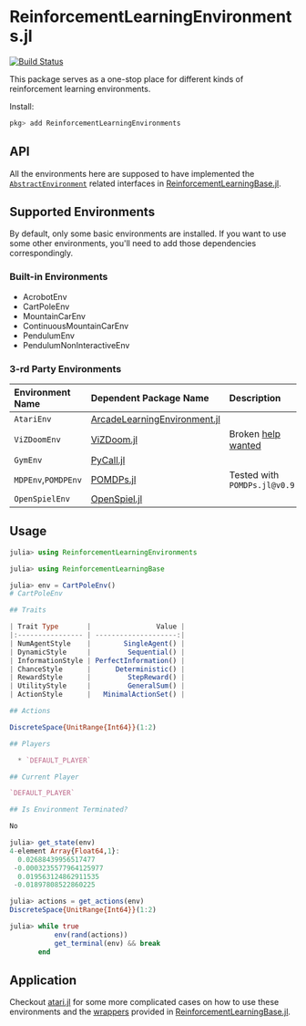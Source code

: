 # ReinforcementLearningEnvironments.jl

[![Build Status](https://travis-ci.com/JuliaReinforcementLearning/ReinforcementLearningEnvironments.jl.svg?branch=master)](https://travis-ci.com/JuliaReinforcementLearning/ReinforcementLearningEnvironments.jl)

This package serves as a one-stop place for different kinds of reinforcement learning environments.

Install:

```julia
pkg> add ReinforcementLearningEnvironments
```

## API

All the environments here are supposed to have implemented the [`AbstractEnvironment`](https://github.com/JuliaReinforcementLearning/ReinforcementLearningBase.jl/blob/9205f6d7bdde5d17a5d2baedefcf8a1854b40698/src/interface.jl#L230-L261) related interfaces in [ReinforcementLearningBase.jl](https://github.com/JuliaReinforcementLearning/ReinforcementLearningBase.jl).

## Supported Environments

By default, only some basic environments are installed. If you want to use some other environments, you'll need to add those dependencies correspondingly.

### Built-in Environments

- AcrobotEnv
- CartPoleEnv
- MountainCarEnv
- ContinuousMountainCarEnv
- PendulumEnv
- PendulumNonInteractiveEnv

### 3-rd Party Environments

| Environment Name | Dependent Package Name | Description |
| :--- | :--- | :--- |
| `AtariEnv` | [ArcadeLearningEnvironment.jl](https://github.com/JuliaReinforcementLearning/ArcadeLearningEnvironment.jl) | |
| `ViZDoomEnv` | [ViZDoom.jl](https://github.com/JuliaReinforcementLearning/ViZDoom.jl) | Broken [help wanted](https://github.com/JuliaReinforcementLearning/ViZDoom.jl/issues/7) |
| `GymEnv` | [PyCall.jl](https://github.com/JuliaPy/PyCall.jl) | |
| `MDPEnv`,`POMDPEnv`| [POMDPs.jl](https://github.com/JuliaPOMDP/POMDPs.jl)| Tested with `POMDPs.jl@v0.9`|
| `OpenSpielEnv` | [OpenSpiel.jl](https://github.com/JuliaReinforcementLearning/OpenSpiel.jl) | |

## Usage

```julia
julia> using ReinforcementLearningEnvironments

julia> using ReinforcementLearningBase

julia> env = CartPoleEnv()
# CartPoleEnv

## Traits

| Trait Type       |                Value |
|:---------------- | --------------------:|
| NumAgentStyle    |        SingleAgent() |
| DynamicStyle     |         Sequential() |
| InformationStyle | PerfectInformation() |
| ChanceStyle      |      Deterministic() |
| RewardStyle      |         StepReward() |
| UtilityStyle     |         GeneralSum() |
| ActionStyle      |   MinimalActionSet() |

## Actions

DiscreteSpace{UnitRange{Int64}}(1:2)

## Players

  * `DEFAULT_PLAYER`

## Current Player

`DEFAULT_PLAYER`

## Is Environment Terminated?

No

julia> get_state(env)
4-element Array{Float64,1}:
  0.02688439956517477
 -0.0003235577964125977
  0.019563124862911535
 -0.01897808522860225

julia> actions = get_actions(env)
DiscreteSpace{UnitRange{Int64}}(1:2)

julia> while true
           env(rand(actions))
           get_terminal(env) && break
       end
```

## Application

Checkout [atari.jl](https://github.com/JuliaReinforcementLearning/ReinforcementLearningZoo.jl/blob/master/src/experiments/atari.jl) for some more complicated cases on how to use these environments and the [wrappers](https://github.com/JuliaReinforcementLearning/ReinforcementLearningBase.jl/blob/master/src/implementations/environments.jl) provided in [ReinforcementLearningBase.jl](https://github.com/JuliaReinforcementLearning/ReinforcementLearningBase.jl).